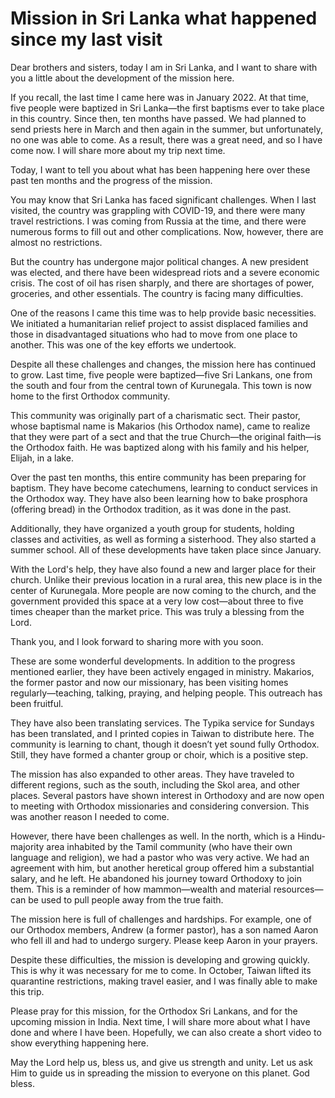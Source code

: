 # Mission in Sri Lanka what happened since my last visit

Dear brothers and sisters, today I am in Sri Lanka, and I want to share with you a little about the development of the mission here.  

If you recall, the last time I came here was in January 2022. At that time, five people were baptized in Sri Lanka—the first baptisms ever to take place in this country. Since then, ten months have passed. We had planned to send priests here in March and then again in the summer, but unfortunately, no one was able to come. As a result, there was a great need, and so I have come now. I will share more about my trip next time.  

Today, I want to tell you about what has been happening here over these past ten months and the progress of the mission.  

You may know that Sri Lanka has faced significant challenges. When I last visited, the country was grappling with COVID-19, and there were many travel restrictions. I was coming from Russia at the time, and there were numerous forms to fill out and other complications. Now, however, there are almost no restrictions.  

But the country has undergone major political changes. A new president was elected, and there have been widespread riots and a severe economic crisis. The cost of oil has risen sharply, and there are shortages of power, groceries, and other essentials. The country is facing many difficulties.  

One of the reasons I came this time was to help provide basic necessities. We initiated a humanitarian relief project to assist displaced families and those in disadvantaged situations who had to move from one place to another. This was one of the key efforts we undertook.  

Despite all these challenges and changes, the mission here has continued to grow. Last time, five people were baptized—five Sri Lankans, one from the south and four from the central town of Kurunegala. This town is now home to the first Orthodox community.  

This community was originally part of a charismatic sect. Their pastor, whose baptismal name is Makarios (his Orthodox name), came to realize that they were part of a sect and that the true Church—the original faith—is the Orthodox faith. He was baptized along with his family and his helper, Elijah, in a lake.  

Over the past ten months, this entire community has been preparing for baptism. They have become catechumens, learning to conduct services in the Orthodox way. They have also been learning how to bake prosphora (offering bread) in the Orthodox tradition, as it was done in the past.  

Additionally, they have organized a youth group for students, holding classes and activities, as well as forming a sisterhood. They also started a summer school. All of these developments have taken place since January.  

With the Lord's help, they have also found a new and larger place for their church. Unlike their previous location in a rural area, this new place is in the center of Kurunegala. More people are now coming to the church, and the government provided this space at a very low cost—about three to five times cheaper than the market price. This was truly a blessing from the Lord.  

Thank you, and I look forward to sharing more with you soon.

These are some wonderful developments. In addition to the progress mentioned earlier, they have been actively engaged in ministry. Makarios, the former pastor and now our missionary, has been visiting homes regularly—teaching, talking, praying, and helping people. This outreach has been fruitful.  

They have also been translating services. The Typika service for Sundays has been translated, and I printed copies in Taiwan to distribute here. The community is learning to chant, though it doesn’t yet sound fully Orthodox. Still, they have formed a chanter group or choir, which is a positive step.  

The mission has also expanded to other areas. They have traveled to different regions, such as the south, including the Skol area, and other places. Several pastors have shown interest in Orthodoxy and are now open to meeting with Orthodox missionaries and considering conversion. This was another reason I needed to come.  

However, there have been challenges as well. In the north, which is a Hindu-majority area inhabited by the Tamil community (who have their own language and religion), we had a pastor who was very active. We had an agreement with him, but another heretical group offered him a substantial salary, and he left. He abandoned his journey toward Orthodoxy to join them. This is a reminder of how mammon—wealth and material resources—can be used to pull people away from the true faith.  

The mission here is full of challenges and hardships. For example, one of our Orthodox members, Andrew (a former pastor), has a son named Aaron who fell ill and had to undergo surgery. Please keep Aaron in your prayers.  

Despite these difficulties, the mission is developing and growing quickly. This is why it was necessary for me to come. In October, Taiwan lifted its quarantine restrictions, making travel easier, and I was finally able to make this trip.  

Please pray for this mission, for the Orthodox Sri Lankans, and for the upcoming mission in India. Next time, I will share more about what I have done and where I have been. Hopefully, we can also create a short video to show everything happening here.  

May the Lord help us, bless us, and give us strength and unity. Let us ask Him to guide us in spreading the mission to everyone on this planet. God bless.

